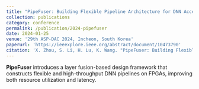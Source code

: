 ```yaml
---
title: "PipeFuser: Building Flexible Pipeline Architecture for DNN Accelerators via Layer Fusion"
collection: publications
category: conference
permalink: /publication/2024-pipefuser
date: 2024-01-25
venue: '29th ASP-DAC 2024, Incheon, South Korea'
paperurl: 'https://ieeexplore.ieee.org/abstract/document/10473790'
citation: 'X. Zhou, S. Li, H. Lu, K. Wang. "PipeFuser: Building Flexible Pipeline Architecture for DNN Accelerators via Layer Fusion." <i>ASP-DAC</i>, 2024.'
---
```


**PipeFuser** introduces a layer fusion-based design framework that constructs flexible and high-throughput DNN pipelines on FPGAs, improving both resource utilization and latency.
